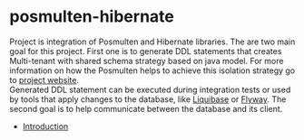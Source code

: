 # posmulten-hibernate
Project is integration of Posmulten and Hibernate libraries.
The are two main goal for this project.
First one is to generate DDL statements that creates Multi-tenant with shared schema strategy based on java model.
For more information on how the Posmulten helps to achieve this isolation strategy go to [project website](https://github.com/starnowski/posmulten).  
Generated DDL statement can be executed during integration tests or used by tools that apply changes to the database, like [Liquibase](https://www.liquibase.org/) or [Flyway](https://flywaydb.org/).
The second goal is to help communicate between the database and its client.

* [Introduction](#posmulten-hibernate)


